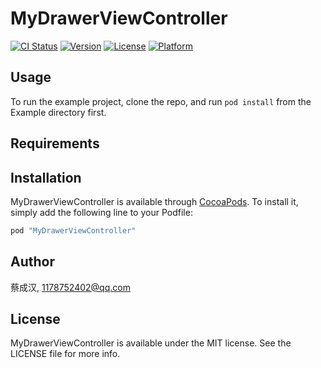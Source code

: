 # MyDrawerViewController

[![CI Status](http://img.shields.io/travis/蔡成汉/MyDrawerViewController.svg?style=flat)](https://travis-ci.org/蔡成汉/MyDrawerViewController)
[![Version](https://img.shields.io/cocoapods/v/MyDrawerViewController.svg?style=flat)](http://cocoapods.org/pods/MyDrawerViewController)
[![License](https://img.shields.io/cocoapods/l/MyDrawerViewController.svg?style=flat)](http://cocoapods.org/pods/MyDrawerViewController)
[![Platform](https://img.shields.io/cocoapods/p/MyDrawerViewController.svg?style=flat)](http://cocoapods.org/pods/MyDrawerViewController)

## Usage

To run the example project, clone the repo, and run `pod install` from the Example directory first.

## Requirements

## Installation

MyDrawerViewController is available through [CocoaPods](http://cocoapods.org). To install
it, simply add the following line to your Podfile:

```ruby
pod "MyDrawerViewController"
```

## Author

蔡成汉, 1178752402@qq.com

## License

MyDrawerViewController is available under the MIT license. See the LICENSE file for more info.
